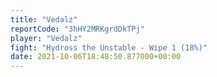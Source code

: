 ```yaml
---
title: "Vedalz"
reportCode: "3hHY2MRKgrdDkTPj"
player: "Vedalz"
fight: "Hydross the Unstable - Wipe 1 (18%)"
date: 2021-10-06T18:48:50.877000+00:00
---
```

